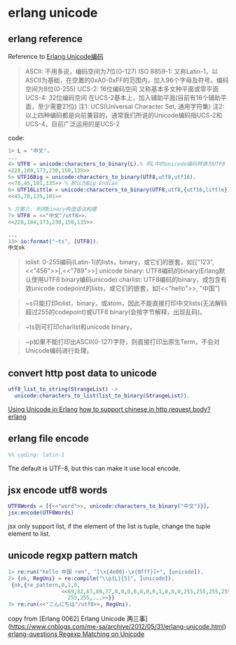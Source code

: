 # erlang unicode

## erlang reference
Reference to [Erlang Unicode编码](http://wudaijun.com/2016/12/unicode-in-erlang/)


> ASCII: 不用多说，编码空间为7位(0-127)
> ISO 8859-1: 又称Latin-1，以ASCII为基础，在空置的0xA0-0xFF的范围内，加入96个字母及符号。编码空间为8位(0-255)
> UCS-2: 16位编码空间 又称基本多文种平面或零平面
> UCS-4: 32位编码空间 在UCS-2基本上，加入辅助平面(目前有16个辅助平面，至少需要21位)
> 注1: UCS(Universal Character Set, 通用字符集)
> 注2: 以上四种编码都是向前兼容的，通常我们所说的Unicode编码指UCS-2和UCS-4，目前广泛运用的是UCS-2

code:

``` erlang
1> L = "中文".
...
4> UTF8 = unicode:characters_to_binary(L).% 将L中的unicode编码转换为UTF8 binary
<228,184,173,230,150,135>>
5> UTF16Big = unicode:characters_to_binary(UTF8,utf8,utf16).
<<78,45,101,135>> % 默认为Big Endian
6> UTF16Little = unicode:characters_to_binary(UTF8,utf8,{utf16,little}).
<<45,78,135,101>>

% 方案三. 利用binary构造语法构建
7> UTF8 = <<"中文"/utf8>>.
<<228,184,173,230,150,135>>

...
13> io:format("~ts", [UTF8]).
中文ok

```


> iolist: 0-255编码(Latin-1)的lists，binary，或它们的嵌套，如[["123",<<"456">>],<<"789">>]
> unicode binary: UTF8编码的binary(Erlang默认使用UTF8 binary编码unicode)
> charlist: UTF8编码的binary，或包含有效unicode codepoint的lists，或它们的嵌套，如[<<"hello">>, "中国"]

> ~s只能打印iolist，binary，或atom，因此不能直接打印中文lists(无法解码超过255的codepoint)或UTF8 binary(会按字节解释，出现乱码)。

> ~ts则可打印charlist和unicode binary。

> ~p如果不能打印出ASCII(0-127)字符，则直接打印出原生Term，不会对Unicode编码进行处理。

## convert http post data to unicode

``` erlang
utf8_list_to_string(StrangeList) ->
  unicode:characters_to_list(list_to_binary(StrangeList)).
```
[Using Unicode in Erlang](http://erlang.org/doc/apps/stdlib/unicode_usage.html)
[how to support chinese in http request body? erlang](https://stackoverflow.com/questions/21304233/how-to-support-chinese-in-http-request-body-erlang)

## erlang file encode
```erlang
%% coding: latin-1
```
The default is UTF-8, but this can make it use local encode.

## jsx encode utf8 words

``` erlang
UTF8Words = [{<<"word">>, unicode:characters_to_binary("中文")}]，
jsx:encode(UTF8Words)
```
jsx only support list, if the element of the list is tuple, change the tuple element to list.

## unicode regxp pattern match

``` erlang
1> re:run("hello 中国 ren", "[\x{4e00}-\x{9fff}]+", [unicode]).
2> {ok, RegUni} = re:compile("\\p{L}{5}", [unicode]).
 {ok,{re_pattern,0,1,0,
                 <<69,82,67,80,77,0,0,0,0,8,0,0,1,0,0,0,255,255,255,255,
                   255,255,...>>}}
3> re:run(<<"こんにちは"/utf8>>, RegUni).
```
copy from
[Erlang 0062] Erlang Unicode 两三事](https://www.cnblogs.com/me-sa/archive/2012/05/31/erlang-unicode.html)
[erlang-questions Regexp Matching on Unicode](http://erlang.org/pipermail/erlang-questions/2016-December/091115.html)
